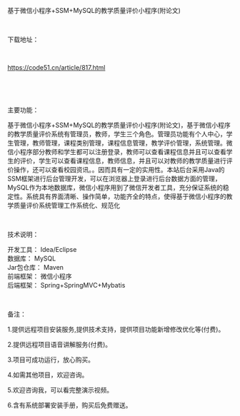 <p>基于微信小程序+SSM+MySQL的教学质量评价小程序(附论文)</p>

<p>&nbsp;</p>

<p>下载地址：</p>

<p>&nbsp;</p>

<p><a href="http://code51.cn/article/817.html">https://code51.cn/article/817.html</a></p>

<p>&nbsp;</p>

<p>&nbsp;</p>

<p>主要功能：</p>

<p><p>基于微信小程序+SSM+MySQL的教学质量评价小程序(附论文)，基于微信小程序的教学质量评价系统有管理员，教师，学生三个角色。管理员功能有个人中心，学生管理，教师管理，课程类别管理，课程信息管理，教学评价管理，系统管理。微信小程序部分教师和学生都可以注册登录，教师可以查看课程信息并且可以查看学生的评价，学生可以查看课程信息，教师信息，并且可以对教师的教学质量进行评价操作，还可以查看校园资讯。。因而具有一定的实用性。本站后台采用Java的SSM框架进行后台管理开发，可以在浏览器上登录进行后台数据方面的管理，MySQL作为本地数据库，微信小程序用到了微信开发者工具，充分保证系统的稳定性。系统具有界面清晰、操作简单，功能齐全的特点，使得基于微信小程序的教学质量评价系统管理工作系统化、规范化</p>
</p>

<p>&nbsp;</p>

<p>技术说明：</p>

<p><p>开发工具： Idea/Eclipse<br />
数据库： MySQL<br />
Jar包仓库： Maven<br />
前端框架： 微信小程序<br />
后端框架： Spring+SpringMVC+Mybatis</p>
</p>

<p>&nbsp;</p>

<p>备注：</p>

<p>1.提供远程项目安装服务,提供技术支持，提供项目功能新增修改优化等(付费)。</p>

<p>2.提供远程项目语音讲解服务(付费)。</p>

<p>3.项目可成功运行，放心购买。</p>

<p>4.如需其他项目，欢迎咨询。</p>

<p>5.欢迎咨询我，可以看完整演示视频。</p>

<p>6.含有系统部署安装手册，购买后免费赠送。</p>
